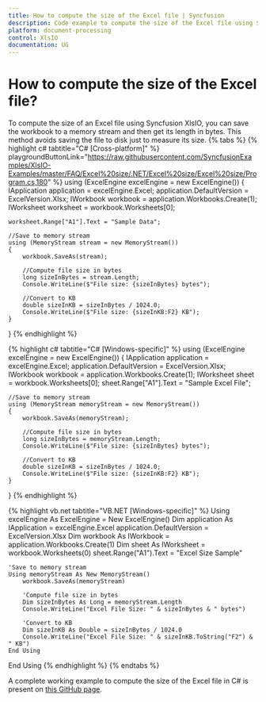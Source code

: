 ```yaml
---
title: How to compute the size of the Excel file | Syncfusion
description: Code example to compute the size of the Excel file using Syncfusion .NET Excel library (XlsIO).
platform: document-processing
control: XlsIO
documentation: UG
---
```

# How to compute the size of the Excel file?
To compute the size of an Excel file using Syncfusion XlsIO, you can save the workbook to a memory stream and then get its length in bytes. This method avoids saving the file to disk just to measure its size. 
{% tabs %} 
{% highlight c# tabtitle="C# [Cross-platform]" %} playgroundButtonLink="https://raw.githubusercontent.com/SyncfusionExamples/XlsIO-Examples/master/FAQ/Excel%20size/.NET/Excel%20size/Excel%20size/Program.cs,180" %}
using (ExcelEngine excelEngine = new ExcelEngine())
{
    IApplication application = excelEngine.Excel;
    application.DefaultVersion = ExcelVersion.Xlsx;
    IWorkbook workbook = application.Workbooks.Create(1);
    IWorksheet worksheet = workbook.Worksheets[0];

    worksheet.Range["A1"].Text = "Sample Data";

    //Save to memory stream
    using (MemoryStream stream = new MemoryStream())
    {
        workbook.SaveAs(stream);

        //Compute file size in bytes
        long sizeInBytes = stream.Length;
        Console.WriteLine($"File size: {sizeInBytes} bytes");

        //Convert to KB 
        double sizeInKB = sizeInBytes / 1024.0;
        Console.WriteLine($"File size: {sizeInKB:F2} KB");
    } 
}
{% endhighlight %}

{% highlight c# tabtitle="C# [Windows-specific]" %} 
using (ExcelEngine excelEngine = new ExcelEngine())
{
    IApplication application = excelEngine.Excel;
    application.DefaultVersion = ExcelVersion.Xlsx;
    IWorkbook workbook = application.Workbooks.Create(1);
    IWorksheet sheet = workbook.Worksheets[0];
    sheet.Range["A1"].Text = "Sample Excel File";

    //Save to memory stream
    using (MemoryStream memoryStream = new MemoryStream())
    {
        workbook.SaveAs(memoryStream);

        //Compute file size in bytes
        long sizeInBytes = memoryStream.Length;
        Console.WriteLine($"File size: {sizeInBytes} bytes");

        //Convert to KB 
        double sizeInKB = sizeInBytes / 1024.0;
        Console.WriteLine($"File size: {sizeInKB:F2} KB");
    }
}
{% endhighlight %}

{% highlight vb.net tabtitle="VB.NET [Windows-specific]" %}
Using excelEngine As ExcelEngine = New ExcelEngine()
    Dim application As IApplication = excelEngine.Excel
    application.DefaultVersion = ExcelVersion.Xlsx
    Dim workbook As IWorkbook = application.Workbooks.Create(1)
    Dim sheet As IWorksheet = workbook.Worksheets(0)
    sheet.Range("A1").Text = "Excel Size Sample"

    'Save to memory stream
    Using memoryStream As New MemoryStream()
        workbook.SaveAs(memoryStream)

        'Compute file size in bytes
        Dim sizeInBytes As Long = memoryStream.Length
        Console.WriteLine("Excel File Size: " & sizeInBytes & " bytes")

        'Convert to KB 
        Dim sizeInKB As Double = sizeInBytes / 1024.0
        Console.WriteLine("Excel File Size: " & sizeInKB.ToString("F2") & " KB")
    End Using
End Using
{% endhighlight %}
{% endtabs %}

A complete working example to compute the size of the Excel file in C# is present on [this GitHub page](https://github.com/SyncfusionExamples/XlsIO-Examples/tree/master/FAQ/Excel%20size/.NET/Excel%20size).   




